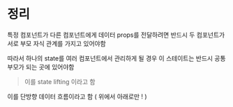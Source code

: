 # 정리
특정 컴포넌트가 다른 컴포넌트에게 데이터 props를 전달하려면 반드시 두 컴포넌트가 서로 부모 자식 관계를 가지고 있어야함

따라서 하나의 state를 여러 컴포넌트에서 관리하게 될 경우 이 스테이트는 반드시 공통 부모가 되는 곳에 있어야함
> 이를 state lifting 이라고 함

이를 단방향 데이터 흐름이라고 함 ( 위에서 아래로만 ! )